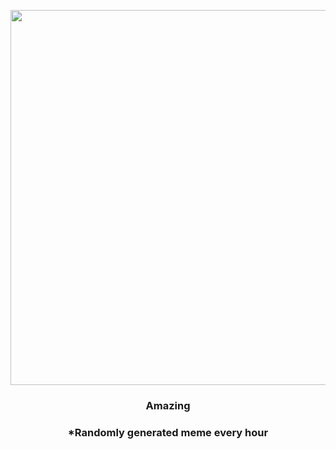 <p align="center">
        <img src="https://i.redd.it/nbihuqbcmhq81.gif" width="600" height="600">
        </p>
        <h3 align="center">Amazing</h3>
        <h3 align="center">*Randomly generated meme every hour</h3>
    